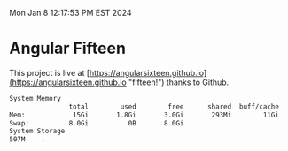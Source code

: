 Mon Jan  8 12:17:53 PM EST 2024

# Angular Fifteen


This project is live at [https://angularsixteen.github.io](https://angularsixteen.github.io "fifteen!") thanks to Github.

```bash
System Memory
               total        used        free      shared  buff/cache   available
Mem:            15Gi       1.8Gi       3.0Gi       293Mi        11Gi        13Gi
Swap:          8.0Gi          0B       8.0Gi
System Storage
507M	.

